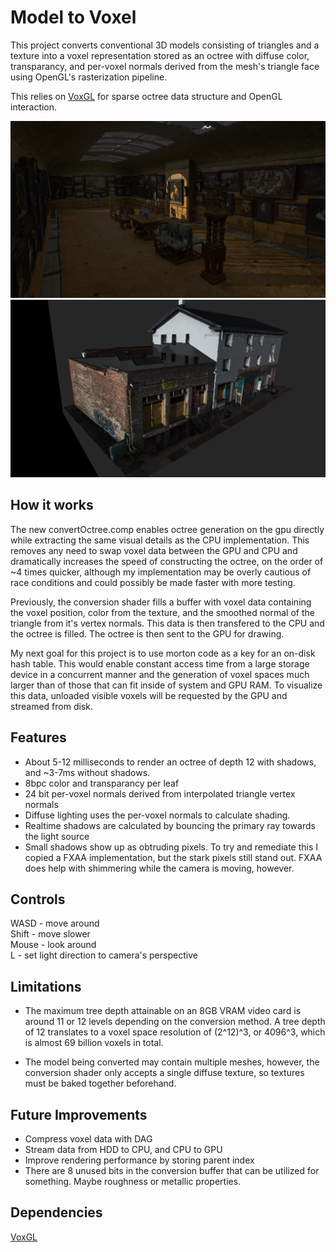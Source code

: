 # Model to Voxel
This project converts conventional 3D models consisting of triangles and a texture into a voxel representation stored as an octree with diffuse color, transparancy, and per-voxel normals derived from the mesh's triangle face using OpenGL's rasterization pipeline.

This relies on [VoxGL](https://github.com/jfriedson/voxgl) for sparse octree data structure and OpenGL interaction.

![Screenshot of voxelized gallery](screenshots/gallery.png?raw=true)
![Screenshot of voxelized house](screenshots/house.png?raw=true)


## How it works
The new convertOctree.comp enables octree generation on the gpu directly while extracting the same visual details as the CPU implementation.  This removes any need to swap voxel data between the GPU and CPU and dramatically increases the speed of constructing the octree, on the order of ~4 times quicker, although my implementation may be overly cautious of race conditions and could possibly be made faster with more testing.

Previously, the conversion shader fills a buffer with voxel data containing the voxel position, color from the texture, and the smoothed normal of the triangle from it's vertex normals.  This data is then transfered to the CPU and the octree is filled.  The octree is then sent to the GPU for drawing.

My next goal for this project is to use morton code as a key for an on-disk hash table. This would enable constant access time from a large storage device in a concurrent manner and the generation of voxel spaces much larger than of those that can fit inside of system and GPU RAM. To visualize this data, unloaded visible voxels will be requested by the GPU and streamed from disk.


## Features
- About 5-12 milliseconds to render an octree of depth 12 with shadows, and ~3-7ms without shadows.
- 8bpc color and transparancy per leaf
- 24 bit per-voxel normals derived from interpolated triangle vertex normals
- Diffuse lighting uses the per-voxel normals to calculate shading.
- Realtime shadows are calculated by bouncing the primary ray towards the light source
- Small shadows show up as obtruding pixels. To try and remediate this I copied a FXAA implementation, but the stark pixels still stand out. FXAA does help with shimmering while the camera is moving, however.

## Controls
WASD - move around\
Shift - move slower\
Mouse - look around\
L - set light direction to camera's perspective


## Limitations
- The maximum tree depth attainable on an 8GB VRAM video card is around 11 or 12 levels depending on the conversion method. A tree depth of 12 translates to a voxel space resolution of (2^12)^3, or 4096^3, which is almost 69 billion voxels in total.

- The model being converted may contain multiple meshes, however, the conversion shader only accepts a single diffuse texture, so textures must be baked together beforehand.


## Future Improvements
- Compress voxel data with DAG
- Stream data from HDD to CPU, and CPU to GPU
- Improve rendering performance by storing parent index
- There are 8 unused bits in the conversion buffer that can be utilized for something. Maybe roughness or metallic properties.


## Dependencies
[VoxGL](https://github.com/jfriedson/voxgl)
